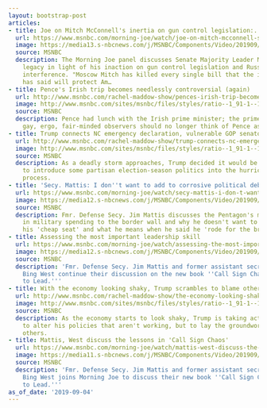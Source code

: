 ```yaml
---
layout: bootstrap-post
articles:
- title: Joe on Mitch McConnell's inertia on gun control legislation:...
  url: https://www.msnbc.com/morning-joe/watch/joe-on-mitch-mcconnell-s-inertia-on-gun-control-legislation-what-is-his-legacy-68152901646
  image: https://media13.s-nbcnews.com/j/MSNBC/Components/Video/201909/n_mj_mcconnellguns_190904_1920x1080.nbcnews-fp-1200-630.jpg
  source: MSNBC
  description: The Morning Joe panel discusses Senate Majority Leader Mitch McConnell's
    legacy in light of his inaction on gun control legislation and Russian election
    interference. "Moscow Mitch has killed every single bill that the intel community
    has said will protect Am…
- title: Pence's Irish trip becomes needlessly controversial (again)
  url: http://www.msnbc.com/rachel-maddow-show/pences-irish-trip-becomes-needlessly-controversial-again
  image: http://www.msnbc.com/sites/msnbc/files/styles/ratio--1_91-1--1200x630/public/615695280.jpg?itok=g6Myz_aY
  source: MSNBC
  description: Pence had lunch with the Irish prime minister; the prime minister is
    gay, ergo, fair-minded observers should no longer think of Pence as being anti-gay?
- title: Trump connects NC emergency declaration, vulnerable GOP senator
  url: http://www.msnbc.com/rachel-maddow-show/trump-connects-nc-emergency-declaration-vulnerable-gop-senator
  image: http://www.msnbc.com/sites/msnbc/files/styles/ratio--1_91-1--1200x630/public/2014-11-01t152414z_2130022560_gm1eab11sxn01_rtrmadp_3_usa-election-1.jpg?itok=Kehp6_rj
  source: MSNBC
  description: As a deadly storm approaches, Trump decided it would be a good time
    to introduce some partisan election-season politics into the hurricane-preparation
    process.
- title: 'Secy. Mattis: I don''t want to add to corrosive political debate'
  url: https://www.msnbc.com/morning-joe/watch/secy-mattis-i-don-t-want-to-add-to-corrosive-political-debate-68146245925
  image: https://media12.s-nbcnews.com/j/MSNBC/Components/Video/201909/n_mj_sevenb_190904_1920x1080.nbcnews-fp-1200-630.jpg
  source: MSNBC
  description: Fmr. Defense Secy. Jim Mattis discusses the Pentagon's moving of $3.6B
    in military spending to the border wall and why he doesn't want to criticize from
    his 'cheap seat' and what he means when he said he 'rode for the brand.'
- title: Assessing the most important leadership skill
  url: https://www.msnbc.com/morning-joe/watch/assessing-the-most-important-leadership-skill-68147781692
  image: https://media12.s-nbcnews.com/j/MSNBC/Components/Video/201909/n_mj_sevenc_190904_1920x1080.nbcnews-fp-1200-630.jpg
  source: MSNBC
  description: 'Fmr. Defense Secy. Jim Mattis and former assistant secretary of defense
    Bing West continue their discussion on the new book ''Call Sign Chaos: Learning
    to Lead.'''
- title: With the economy looking shaky, Trump scrambles to blame others
  url: http://www.msnbc.com/rachel-maddow-show/the-economy-looking-shaky-trump-scrambles-blame-others
  image: http://www.msnbc.com/sites/msnbc/files/styles/ratio--1_91-1--1200x630/public/05150506.jpg?itok=Oh3eIiN6
  source: MSNBC
  description: As the economy starts to look shaky, Trump is taking action -- not
    to alter his policies that aren't working, but to lay the groundwork to blame
    others.
- title: Mattis, West discuss the lessons in 'Call Sign Chaos'
  url: https://www.msnbc.com/morning-joe/watch/mattis-west-discuss-the-lessons-in-call-sign-chaos-68146245715
  image: https://media11.s-nbcnews.com/j/MSNBC/Components/Video/201909/n_mj_sevena_190904_1920x1080.nbcnews-fp-1200-630.jpg
  source: MSNBC
  description: 'Fmr. Defense Secy. Jim Mattis and former assistant secretary of defense
    Bing West joins Morning Joe to discuss their new book ''Call Sign Chaos: Learning
    to Lead.'''
as_of_date: '2019-09-04'
---
```


